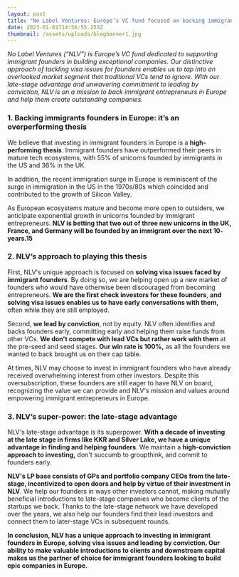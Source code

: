 ```yaml
---
layout: post
title: "No Label Ventures: Europe’s VC fund focused on backing immigrant founders"
date: 2023-01-01T14:56:55.253Z
thumbnail: /assets/uploads/blogbanner1.jpg
---
```

*No Label Ventures (“NLV”) is Europe’s VC fund dedicated to supporting immigrant founders in building exceptional companies. Our distinctive approach of tackling visa issues for founders enables us to tap into an overlooked market segment that traditional VCs tend to ignore. With our late-stage advantage and unwavering commitment to leading by conviction, NLV is on a mission to back immigrant entrepreneurs in Europe and help them create outstanding companies.*

<!-- more -->

### **1. Backing immigrants founders in Europe: it’s an overperforming thesis**

We believe that investing in immigrant founders in Europe is a **high-performing thesis**. Immigrant founders have outperformed their peers in mature tech ecosystems, with 55% of unicorns founded by immigrants in the US and 36% in the UK. 

In addition, the recent immigration surge in Europe is reminiscent of the surge in immigration in the US in the 1970s/80s which coincided and contributed to the growth of Silicon Valley.

As European ecosystems mature and become more open to outsiders, we anticipate exponential growth in unicorns founded by immigrant entrepreneurs. **NLV is betting that two out of three new unicorns in the UK, France, and Germany will be founded by an immigrant over the next 10- years.15**

### 2. NLV’s approach to playing this thesis

First, NLV's unique approach is focused on **solving visa issues faced by immigrant founders**. By doing so, we are helping open up a new market of founders who would have otherwise been discouraged from becoming entrepreneurs. **We are the first check investors for these founders**, **and solving visa issues enables us to have early conversations with them,** often while they are still employed.

Second, **we lead by conviction**, not by equity. NLV often identifies and backs founders early, committing early and helping them raise funds from other VCs. **We don't compete with lead VCs but rather work with them** at the pre-seed and seed stages. **Our win rate is 100%,** as all the founders we wanted to back brought us on their cap table.

At times, NLV may choose to invest in immigrant founders who have already received overwhelming interest from other investors. Despite this oversubscription, these founders are still eager to have NLV on board, recognizing the value we can provide and NLV's mission and values around empowering immigrant entrepreneurs in Europe.

### 3. NLV’s super-power: the late-stage advantage

NLV's late-stage advantage is its superpower. **With a decade of investing at the late stage in firms like KKR and Silver Lake, we have a unique advantage in finding and helping founders**. We maintain a **high-conviction approach to investing,** don't succumb to groupthink, and commit to founders early.

**NLV's LP base consists of GPs and portfolio company CEOs from the late-stage, incentivized to open doors and help by virtue of their investment in NLV**. We help our founders in ways other investors cannot, making mutually beneficial introductions to late-stage companies who become clients of the startups we back. Thanks to the late-stage network we have developed over the years, we also help our founders find their lead investors and connect them to later-stage VCs in subsequent rounds.

**In conclusion, NLV has a unique approach to investing in immigrant founders in Europe, solving visa issues and leading by conviction. Our ability to make valuable introductions to clients and downstream capital makes us the partner of choice for immigrant founders looking to build epic companies in Europe.**

<!--EndFragment-->

[](https://tally.so/r/wbRMgw "https\://tally.so/r/wbRMgw")